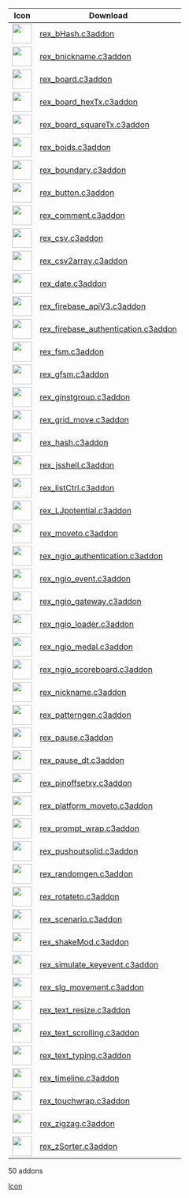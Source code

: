 |Icon|Download|
|----|--------|
|<img src="https://rexrainbow.github.io/C3RexDoc/repo/rex_bHash.png" width="40" heigh="40">|[rex_bHash.c3addon](https://rexrainbow.github.io/C3RexDoc/repo/rex_bHash.c3addon)|
|<img src="https://rexrainbow.github.io/C3RexDoc/repo/rex_bnickname.png" width="40" heigh="40">|[rex_bnickname.c3addon](https://rexrainbow.github.io/C3RexDoc/repo/rex_bnickname.c3addon)|
|<img src="https://rexrainbow.github.io/C3RexDoc/repo/rex_board.png" width="40" heigh="40">|[rex_board.c3addon](https://rexrainbow.github.io/C3RexDoc/repo/rex_board.c3addon)|
|<img src="https://rexrainbow.github.io/C3RexDoc/repo/rex_board_hexTx.png" width="40" heigh="40">|[rex_board_hexTx.c3addon](https://rexrainbow.github.io/C3RexDoc/repo/rex_board_hexTx.c3addon)|
|<img src="https://rexrainbow.github.io/C3RexDoc/repo/rex_board_squareTx.png" width="40" heigh="40">|[rex_board_squareTx.c3addon](https://rexrainbow.github.io/C3RexDoc/repo/rex_board_squareTx.c3addon)|
|<img src="https://rexrainbow.github.io/C3RexDoc/repo/rex_boids.png" width="40" heigh="40">|[rex_boids.c3addon](https://rexrainbow.github.io/C3RexDoc/repo/rex_boids.c3addon)|
|<img src="https://rexrainbow.github.io/C3RexDoc/repo/rex_boundary.png" width="40" heigh="40">|[rex_boundary.c3addon](https://rexrainbow.github.io/C3RexDoc/repo/rex_boundary.c3addon)|
|<img src="https://rexrainbow.github.io/C3RexDoc/repo/rex_button.png" width="40" heigh="40">|[rex_button.c3addon](https://rexrainbow.github.io/C3RexDoc/repo/rex_button.c3addon)|
|<img src="https://rexrainbow.github.io/C3RexDoc/repo/rex_comment.png" width="40" heigh="40">|[rex_comment.c3addon](https://rexrainbow.github.io/C3RexDoc/repo/rex_comment.c3addon)|
|<img src="https://rexrainbow.github.io/C3RexDoc/repo/rex_csv.png" width="40" heigh="40">|[rex_csv.c3addon](https://rexrainbow.github.io/C3RexDoc/repo/rex_csv.c3addon)|
|<img src="https://rexrainbow.github.io/C3RexDoc/repo/rex_csv2array.png" width="40" heigh="40">|[rex_csv2array.c3addon](https://rexrainbow.github.io/C3RexDoc/repo/rex_csv2array.c3addon)|
|<img src="https://rexrainbow.github.io/C3RexDoc/repo/rex_date.png" width="40" heigh="40">|[rex_date.c3addon](https://rexrainbow.github.io/C3RexDoc/repo/rex_date.c3addon)|
|<img src="https://rexrainbow.github.io/C3RexDoc/repo/rex_firebase_apiV3.png" width="40" heigh="40">|[rex_firebase_apiV3.c3addon](https://rexrainbow.github.io/C3RexDoc/repo/rex_firebase_apiV3.c3addon)|
|<img src="https://rexrainbow.github.io/C3RexDoc/repo/rex_firebase_authentication.png" width="40" heigh="40">|[rex_firebase_authentication.c3addon](https://rexrainbow.github.io/C3RexDoc/repo/rex_firebase_authentication.c3addon)|
|<img src="https://rexrainbow.github.io/C3RexDoc/repo/rex_fsm.png" width="40" heigh="40">|[rex_fsm.c3addon](https://rexrainbow.github.io/C3RexDoc/repo/rex_fsm.c3addon)|
|<img src="https://rexrainbow.github.io/C3RexDoc/repo/rex_gfsm.png" width="40" heigh="40">|[rex_gfsm.c3addon](https://rexrainbow.github.io/C3RexDoc/repo/rex_gfsm.c3addon)|
|<img src="https://rexrainbow.github.io/C3RexDoc/repo/rex_ginstgroup.png" width="40" heigh="40">|[rex_ginstgroup.c3addon](https://rexrainbow.github.io/C3RexDoc/repo/rex_ginstgroup.c3addon)|
|<img src="https://rexrainbow.github.io/C3RexDoc/repo/rex_grid_move.png" width="40" heigh="40">|[rex_grid_move.c3addon](https://rexrainbow.github.io/C3RexDoc/repo/rex_grid_move.c3addon)|
|<img src="https://rexrainbow.github.io/C3RexDoc/repo/rex_hash.png" width="40" heigh="40">|[rex_hash.c3addon](https://rexrainbow.github.io/C3RexDoc/repo/rex_hash.c3addon)|
|<img src="https://rexrainbow.github.io/C3RexDoc/repo/rex_jsshell.png" width="40" heigh="40">|[rex_jsshell.c3addon](https://rexrainbow.github.io/C3RexDoc/repo/rex_jsshell.c3addon)|
|<img src="https://rexrainbow.github.io/C3RexDoc/repo/rex_listCtrl.png" width="40" heigh="40">|[rex_listCtrl.c3addon](https://rexrainbow.github.io/C3RexDoc/repo/rex_listCtrl.c3addon)|
|<img src="https://rexrainbow.github.io/C3RexDoc/repo/rex_LJpotential.png" width="40" heigh="40">|[rex_LJpotential.c3addon](https://rexrainbow.github.io/C3RexDoc/repo/rex_LJpotential.c3addon)|
|<img src="https://rexrainbow.github.io/C3RexDoc/repo/rex_moveto.png" width="40" heigh="40">|[rex_moveto.c3addon](https://rexrainbow.github.io/C3RexDoc/repo/rex_moveto.c3addon)|
|<img src="https://rexrainbow.github.io/C3RexDoc/repo/rex_ngio_authentication.png" width="40" heigh="40">|[rex_ngio_authentication.c3addon](https://rexrainbow.github.io/C3RexDoc/repo/rex_ngio_authentication.c3addon)|
|<img src="https://rexrainbow.github.io/C3RexDoc/repo/rex_ngio_event.png" width="40" heigh="40">|[rex_ngio_event.c3addon](https://rexrainbow.github.io/C3RexDoc/repo/rex_ngio_event.c3addon)|
|<img src="https://rexrainbow.github.io/C3RexDoc/repo/rex_ngio_gateway.png" width="40" heigh="40">|[rex_ngio_gateway.c3addon](https://rexrainbow.github.io/C3RexDoc/repo/rex_ngio_gateway.c3addon)|
|<img src="https://rexrainbow.github.io/C3RexDoc/repo/rex_ngio_loader.png" width="40" heigh="40">|[rex_ngio_loader.c3addon](https://rexrainbow.github.io/C3RexDoc/repo/rex_ngio_loader.c3addon)|
|<img src="https://rexrainbow.github.io/C3RexDoc/repo/rex_ngio_medal.png" width="40" heigh="40">|[rex_ngio_medal.c3addon](https://rexrainbow.github.io/C3RexDoc/repo/rex_ngio_medal.c3addon)|
|<img src="https://rexrainbow.github.io/C3RexDoc/repo/rex_ngio_scoreboard.png" width="40" heigh="40">|[rex_ngio_scoreboard.c3addon](https://rexrainbow.github.io/C3RexDoc/repo/rex_ngio_scoreboard.c3addon)|
|<img src="https://rexrainbow.github.io/C3RexDoc/repo/rex_nickname.png" width="40" heigh="40">|[rex_nickname.c3addon](https://rexrainbow.github.io/C3RexDoc/repo/rex_nickname.c3addon)|
|<img src="https://rexrainbow.github.io/C3RexDoc/repo/rex_patterngen.png" width="40" heigh="40">|[rex_patterngen.c3addon](https://rexrainbow.github.io/C3RexDoc/repo/rex_patterngen.c3addon)|
|<img src="https://rexrainbow.github.io/C3RexDoc/repo/rex_pause.png" width="40" heigh="40">|[rex_pause.c3addon](https://rexrainbow.github.io/C3RexDoc/repo/rex_pause.c3addon)|
|<img src="https://rexrainbow.github.io/C3RexDoc/repo/rex_pause_dt.png" width="40" heigh="40">|[rex_pause_dt.c3addon](https://rexrainbow.github.io/C3RexDoc/repo/rex_pause_dt.c3addon)|
|<img src="https://rexrainbow.github.io/C3RexDoc/repo/rex_pinoffsetxy.png" width="40" heigh="40">|[rex_pinoffsetxy.c3addon](https://rexrainbow.github.io/C3RexDoc/repo/rex_pinoffsetxy.c3addon)|
|<img src="https://rexrainbow.github.io/C3RexDoc/repo/rex_platform_moveto.png" width="40" heigh="40">|[rex_platform_moveto.c3addon](https://rexrainbow.github.io/C3RexDoc/repo/rex_platform_moveto.c3addon)|
|<img src="https://rexrainbow.github.io/C3RexDoc/repo/rex_prompt_wrap.png" width="40" heigh="40">|[rex_prompt_wrap.c3addon](https://rexrainbow.github.io/C3RexDoc/repo/rex_prompt_wrap.c3addon)|
|<img src="https://rexrainbow.github.io/C3RexDoc/repo/rex_pushoutsolid.png" width="40" heigh="40">|[rex_pushoutsolid.c3addon](https://rexrainbow.github.io/C3RexDoc/repo/rex_pushoutsolid.c3addon)|
|<img src="https://rexrainbow.github.io/C3RexDoc/repo/rex_randomgen.png" width="40" heigh="40">|[rex_randomgen.c3addon](https://rexrainbow.github.io/C3RexDoc/repo/rex_randomgen.c3addon)|
|<img src="https://rexrainbow.github.io/C3RexDoc/repo/rex_rotateto.png" width="40" heigh="40">|[rex_rotateto.c3addon](https://rexrainbow.github.io/C3RexDoc/repo/rex_rotateto.c3addon)|
|<img src="https://rexrainbow.github.io/C3RexDoc/repo/rex_scenario.png" width="40" heigh="40">|[rex_scenario.c3addon](https://rexrainbow.github.io/C3RexDoc/repo/rex_scenario.c3addon)|
|<img src="https://rexrainbow.github.io/C3RexDoc/repo/rex_shakeMod.png" width="40" heigh="40">|[rex_shakeMod.c3addon](https://rexrainbow.github.io/C3RexDoc/repo/rex_shakeMod.c3addon)|
|<img src="https://rexrainbow.github.io/C3RexDoc/repo/rex_simulate_keyevent.png" width="40" heigh="40">|[rex_simulate_keyevent.c3addon](https://rexrainbow.github.io/C3RexDoc/repo/rex_simulate_keyevent.c3addon)|
|<img src="https://rexrainbow.github.io/C3RexDoc/repo/rex_slg_movement.png" width="40" heigh="40">|[rex_slg_movement.c3addon](https://rexrainbow.github.io/C3RexDoc/repo/rex_slg_movement.c3addon)|
|<img src="https://rexrainbow.github.io/C3RexDoc/repo/rex_text_resize.png" width="40" heigh="40">|[rex_text_resize.c3addon](https://rexrainbow.github.io/C3RexDoc/repo/rex_text_resize.c3addon)|
|<img src="https://rexrainbow.github.io/C3RexDoc/repo/rex_text_scrolling.png" width="40" heigh="40">|[rex_text_scrolling.c3addon](https://rexrainbow.github.io/C3RexDoc/repo/rex_text_scrolling.c3addon)|
|<img src="https://rexrainbow.github.io/C3RexDoc/repo/rex_text_typing.png" width="40" heigh="40">|[rex_text_typing.c3addon](https://rexrainbow.github.io/C3RexDoc/repo/rex_text_typing.c3addon)|
|<img src="https://rexrainbow.github.io/C3RexDoc/repo/rex_timeline.png" width="40" heigh="40">|[rex_timeline.c3addon](https://rexrainbow.github.io/C3RexDoc/repo/rex_timeline.c3addon)|
|<img src="https://rexrainbow.github.io/C3RexDoc/repo/rex_touchwrap.png" width="40" heigh="40">|[rex_touchwrap.c3addon](https://rexrainbow.github.io/C3RexDoc/repo/rex_touchwrap.c3addon)|
|<img src="https://rexrainbow.github.io/C3RexDoc/repo/rex_zigzag.png" width="40" heigh="40">|[rex_zigzag.c3addon](https://rexrainbow.github.io/C3RexDoc/repo/rex_zigzag.c3addon)|
|<img src="https://rexrainbow.github.io/C3RexDoc/repo/rex_zSorter.png" width="40" heigh="40">|[rex_zSorter.c3addon](https://rexrainbow.github.io/C3RexDoc/repo/rex_zSorter.c3addon)|
  
50 addons  
  
[Icon](https://icons8.com/)